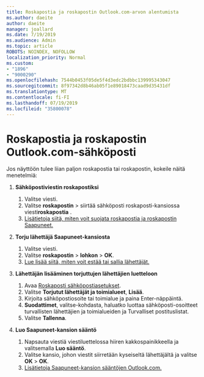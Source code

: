 ```yaml
---
title: Roskapostia ja roskapostin Outlook.com-arvon alentumista
ms.author: daeite
author: daeite
manager: joallard
ms.date: 7/19/2019
ms.audience: Admin
ms.topic: article
ROBOTS: NOINDEX, NOFOLLOW
localization_priority: Normal
ms.custom:
- "1896"
- "9000290"
ms.openlocfilehash: 7544b0453f05de5f4d3edc2bdbbc139995343047
ms.sourcegitcommit: 8f97342d8b46ab05f1e89018473caad9d35431df
ms.translationtype: MT
ms.contentlocale: fi-FI
ms.lasthandoff: 07/19/2019
ms.locfileid: "35800078"
---
```

# <a name="spam-and-junk-email-in-outlookcom"></a>Roskapostia ja roskapostin Outlook.com-sähköposti

Jos näyttöön tulee liian paljon roskapostia tai roskapostin, kokeile näitä menetelmiä:

1. **Sähköpostiviestin roskapostiksi**
    1. Valitse viesti.
    1. Valitse **roskapostin** > siirtää sähköposti roskaposti-kansiossa viesti**roskapostia** .
    1. [Lisätietoja siitä, miten voit suojata roskapostia ja roskapostin Saapuneet.](https://support.office.com/article/a3ece97b-82f8-4a5e-9ac3-e92fa6427ae4?wt.mc_id=Office_Outlook_com_Alchemy)

1. **Torju lähettäjä Saapuneet-kansiosta**
    1. Valitse viesti.
    1. Valitse **roskapostin** > **lohkon** > **OK**.
    1. [Lue lisää siitä, miten voit estää tai sallia lähettäjät.](https://support.office.com/article/afba1c94-77bb-4f50-8b85-057cf52f4d5e?wt.mc_id=Office_Outlook_com_Alchemy)

1. **Lähettäjän lisääminen torjuttujen lähettäjien luetteloon**
    1. Avaa [Roskaposti sähköpostiasetukset](https://outlook.live.com/mail/options/mail/junkEmail/blockedSendersAndDomainsV2).
    1. Valitse **Torjutut lähettäjät ja toimialueet**, **Lisää**.
    1. Kirjoita sähköpostiosoite tai toimialue ja paina Enter-näppäintä.
    1. **Suodattimet**, valitse-kohdasta, haluatko luottaa sähköposti-osoitteet turvallisten lähettäjien ja toimialueiden ja Turvalliset postituslistat.
    1. Valitse **Tallenna**.

1. **Luo Saapuneet-kansion sääntö**
    1. Napsauta viestiä viestiluettelossa hiiren kakkospainikkeella ja valitsemalla **Luo sääntö**.
    1. Valitse kansio, johon viestit siirretään kyseiseltä lähettäjältä ja valitse **OK** > **OK**.
    1. [Lisätietoja Saapuneet-kansion sääntöjen Outlook.com.](https://support.office.com/article/4b094371-a5d7-49bd-8b1b-4e4896a7cc5d?wt.mc_id=Office_Outlook_com_Alchemy)